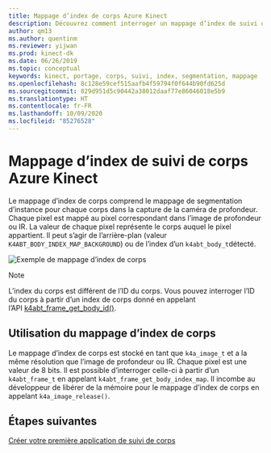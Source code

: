 ```yaml
---
title: Mappage d’index de corps Azure Kinect
description: Découvrez comment interroger un mappage d’index de suivi de corps dans Azure Kinect DK.
author: qm13
ms.author: quentinm
ms.reviewer: yijwan
ms.prod: kinect-dk
ms.date: 06/26/2019
ms.topic: conceptual
keywords: kinect, portage, corps, suivi, index, segmentation, mappage
ms.openlocfilehash: 8c128e59cef515aafb4f59794f0f644b90fd625d
ms.sourcegitcommit: 829d951d5c90442a38012daaf77e86046018e5b9
ms.translationtype: HT
ms.contentlocale: fr-FR
ms.lasthandoff: 10/09/2020
ms.locfileid: "85276528"
---
```

# <a name="azure-kinect-body-tracking-index-map"></a>Mappage d’index de suivi de corps Azure Kinect

Le mappage d’index de corps comprend le mappage de segmentation d’instance pour chaque corps dans la capture de la caméra de profondeur. Chaque pixel est mappé au pixel correspondant dans l’image de profondeur ou IR. La valeur de chaque pixel représente le corps auquel le pixel appartient. Il peut s’agir de l’arrière-plan (valeur `K4ABT_BODY_INDEX_MAP_BACKGROUND`) ou de l’index d’un `k4abt_body_t`détecté.

![Exemple de mappage d’index de corps](./media/concepts/body-index-map.png)

>[!NOTE]
> L’index du corps est différent de l’ID du corps. Vous pouvez interroger l’ID du corps à partir d’un index de corps donné en appelant l’API [k4abt_frame_get_body_id()](https://microsoft.github.io/Azure-Kinect-Body-Tracking/release/1.x.x/group__btfunctions_ga1d612404d133a279af847974e9359a92.html#ga1d612404d133a279af847974e9359a92).


## <a name="using-body-index-map"></a>Utilisation du mappage d’index de corps

Le mappage d’index de corps est stocké en tant que `k4a_image_t` et a la même résolution que l’image de profondeur ou IR. Chaque pixel est une valeur de 8 bits. Il est possible d’interroger celle-ci à partir d’un `k4abt_frame_t` en appelant `k4abt_frame_get_body_index_map`. Il incombe au développeur de libérer de la mémoire pour le mappage d’index de corps en appelant `k4a_image_release()`.

## <a name="next-steps"></a>Étapes suivantes

[Créer votre première application de suivi de corps](build-first-body-app.md)
